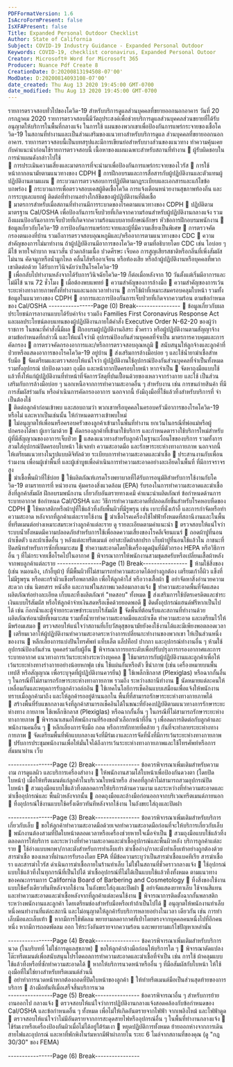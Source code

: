 ```yaml
---
PDFFormatVersion: 1.6
IsAcroFormPresent: false
IsXFAPresent: false
Title: Expanded Personal Outdoor Checklist
Author: State of California
Subject: COVID-19 Industry Guidance - Expanded Personal Outdoor
Keywords: COVID-19, checklist coronavirus, Expanded Personal Outoor
Creator: Microsoft® Word for Microsoft 365
Producer: Nuance Pdf Create 8
CreationDate: D:20200813194508-07'00'
ModDate: D:20200814093108-07'00'
date_created: Thu Aug 13 2020 19:45:00 GMT-0700
date_modified: Thu Aug 13 2020 19:45:00 GMT-0700
---
```

รายการตรวจสอบทั่วไปของโควิด-19 
สําหรับบริการดูแลส่วนบุคคลที่ขยายออกนอกอาคาร 
วันที่ 20 กรกฎาคม 2020 
รายการตรวจสอบนี้มีวัตถุประสงค์เพื่อช่วยบริการดูแลส่วนบุคคลส่วนขยายที่ได้รับอนุญาตให้บริการในพื้นที่กลางแจ้ง ในการใช้
แผนของพวกเขาเพื่อป้องกันการแพร่กระจายของเชื้อโควิด-19 ในสถานที่ทํางานและเป็นส่วนเสริมของแนวทางสําหรับบริการดูแล
ส่วนบุคคลที่ขยายออกนอกอาคาร. รายการตรวจสอบนี้เป็นบทสรุปและมีการเขียนย่อสําหรับบางส่วนของแนวทาง ทําความคุ้นเคย
กับคําแนะนําก่อนใช้รายการตรวจสอบนี้ 
เนื้อหาของแผนเฉพาะสําหรับสถานที่ทํางาน 
 ผู้รับผิดชอบในการนําแผนดังกล่าวไปใช้  
 การประเมินความเสี่ยงและมาตรการที่จะนํามาเพื่อป้องกันการแพร่กระจายของไวรัส
 การใช้หน้ากากอนามัยตามแนวทางของ CDPH 
 การฝึกอบรมและการสื่อสารกับผู้ปฏิบัติงานและตัวแทนผู้ปฏิบัติงานตามแผน 
 กระบวนการตรวจสอบการปฏิบัติตามกฎระเบียบและเอกสารและแก้ไขข้อบกพร่อง 
 กระบวนการเพื่อตรวจสอบเคสผู้ติดเชื้อโควิด การแจ้งเตือนหน่วยงานสุขภาพท้องถิ่น และการระบุและแยกผู้
ติดต่อที่ทํางานอย่างใกล้ชิดของผู้ปฏิบัติงานที่ติดเชื้อ  
 มาตรการสําหรับเมื่อสถานที่ทํางานมีการระบาดของโรคตามแนวทางของ CDPH 
 ปฏิบัติตามมาตรฐาน Cal/OSHA เพื่อป้องกันการเจ็บป่วยที่เกิดจากความร้อนสําหรับผู้ปฏิบัติงานกลางแจ้ง
รวมถึงแผนป้องกันอาการเจ็บป่วยที่เกิดจากความร้อนแบบลายลักษณ์อักษร 
หัวข้อการฝึกอบรมพนักงาน 
 ข้อมูลเกี่ยวกับโควิด-19 การป้องกันการแพร่กระจายและผู้ที่มีความเสี่ยงเป็นพิเศษ 
 การตรวจคัดกรองตนเองที่บ้าน รวมถึงการตรวจสอบอุณหภูมิและ/หรืออาการตามแนวทางของ CDC 
 ความสําคัญของการไม่มาทํางาน ถ้าผู้ปฏิบัติงานมีอาการของโควิด-19 ตามที่อธิบายโดย CDC เช่น ไอบ่อย ๆ 
มีไข้ หายใจลําบาก หนาวสั่น ปวดกล้ามเนื้อ ปวดศีรษะ เจ็บคอ การสูญเสียรสชาติหรือกลิ่นที่เพิ่งสัมผัสไม่นาน 
คัดจมูกหรือนํ้ามูกไหล คลื่นไส้หรืออาเจียน หรือท้องเสีย หรือถ้าผู้ปฏิบัติงานหรือบุคคลที่พวกเขาติดต่อด้วย
ได้รับการวินิจฉัยว่าเป็นโรคโควิด-19  
 เพื่อกลับไปทํางานหลังจากได้รับการวินิจฉัยโควิด-19 ก็ต่อเมื่อหลังจาก 10 วันตั้งแต่เริ่มมีอาการและไม่มีไข้
นาน 72 ชั่วโมง 
 เมื่อต้องพบแพทย์ 
 ความสําคัญของการล้างมือ 
 ความสําคัญของการเว้นระยะห่างทางกายภาพทั้งที่ทํางานและนอกเวลาทํางาน 
 การใช้ผ้าที่เหมาะสมครอบคลุมใบหน้า รวมทั้งข้อมูลในแนวทางของ CDPH 
 อาการและการป้องกันการเจ็บป่วยที่เกิดจากความร้อน ตามข้อกําหนดของ Cal/OSHA 
----------------Page (0) Break----------------
 ข้อมูลเกี่ยวกับผลประโยชน์การลางานแบบได้รับค่าจ้าง รวมถึง Families First Coronavirus Response 
Act และผลประโยชน์ตอบแทนของผู้ปฏิบัติงานภายใต้คําสั่ง Executive Order N-62-20 ของผู้ว่าราชการ 
ในขณะที่คําสั่งนี้มีผล 
 ฝึกอบรมผู้ปฏิบัติงานอิสระ ชั่วคราว หรือผู้ปฏิบัติงานตามสัญญาจ้างตามข้อกําหนดที่กล่าวนี้ และให้แน่ใจว่ามี
อุปกรณ์ป้องกันส่วนบุคคลที่จําเป็น 
มาตรการควบคุมและการคัดกรอง 
 การตรวจคัดกรองอาการและ/หรือการตรวจสอบอุณหภูมิ 
 สนับสนุนให้ลูกจ้างและลูกค้าที่ป่วยหรือแสดงอาการของโรคโควิด-19 อยู่บ้าน 
 ส่งเสริมการล้างมือบ่อย ๆ และใช้นํ้ายาฆ่าเชื้อสําหรับมือ 
 จัดเตรียมและตรวจสอบให้แน่ใจว่า ผู้ปฏิบัติงานใช้อุปกรณ์ป้องกันส่วนบุคคลที่จําเป็นทั้งหมด รวมทั้งอุปกรณ์
ปกป้องดวงตา ถุงมือ และหน้ากากปิดครอบใบหน้า หากจําเป็น 
 จัดหาถุงมือแบบใช้แล้วทิ้งให้แก่ผู้ปฏิบัติงานที่ทําหน้าที่จัดการวัสดุที่ปนเปื้อนด้วยของเหลวจากร่างกาย และใช้
เป็นส่วนเสริมกับการล้างมือบ่อย ๆ นอกเหนือจากการทําความสะอาดอื่น ๆ สําหรับงาน เช่น การขนถ่ายสินค้า
ที่มีการสัมผัสร่วมกัน หรือดําเนินการคัดกรองอาการ นอกจากนี้ ยังมีถุงมือที่ใช้แล้วทิ้งสําหรับบริการที่
จําเป็นต้องใช้  
 ติดต่อลูกค้าก่อนเข้าพบ และสอบถามว่า พวกเขาหรือบุคคลในครอบครัวมีอาการของโรคโควิด-19 หรือไม่ 
และหากเป็นเช่นนั้น ให้กําหนดตารางเข้าพบใหม่  
 ไม่อนุญาตให้เพื่อนหรือครอบครัวของลูกค้าเข้ามาในพื้นที่ทํางาน ยกเว้นในกรณีที่พ่อแม่หรือผู้ปกครองได้พา
ผู้เยาว์มาด้วย 
 คัดกรองลูกค้าที่เข้ามาใช้บริการ และกําหนดตารางใช้บริการใหม่สําหรับผู้ที่มีสัญญาณของอาการเจ็บป่วย 
 แสดงแนวทางสําหรับลูกค้าในฐานะเงื่อนไขของบริการ รวมทั้งการสวมใส่อุปกรณ์ปิดครอบใบหน้า ใช้เจลทํา
ความสะอาดมือ และรักษาระยะห่างทางกายภาพ นอกจากนี้ให้เตรียมแนวทางในรูปแบบดิจิทัลด้วย 
ระเบียบการทําความสะอาดและฆ่าเชื้อ 
 ประสานงานกับเพื่อนร่วมงาน เพื่อนผู้เช่าพื้นที่ และผู้เช่าบูธเพื่อดําเนินการทําความสะอาดอย่างละเอียดในพื้นที่
ที่มีการจราจรสูง  
 ฆ่าเชื้อพื้นผิวที่ใช้บ่อย 
 ใช้ผลิตภัณฑ์เกรดโรงพยาบาลที่ได้รับการอนุมัติสําหรับการใช้งานกับโควิด-19 ตามรายการที่ หน่วยงาน
คุ้มครองสิ่งแวดล้อม (EPA) รับรองในการทําความสะอาดและฆ่าเชื้อสิ่งที่ลูกค้าสัมผัส ฝึกอบรมพนักงาน
เกี่ยวกับอันตรายทางเคมี คําแนะนําผลิตภัณฑ์ ข้อกําหนดด้านการระบายอากาศ ข้อกําหนด Cal/OSHA และ 
วิธีการทําความสะอาดที่ปลอดภัยขึ้นสําหรับโรคหอบหืดของ CDPH 
 ใช้พลาสติกหรือผ้าปูที่ใช้แล้วทิ้งกับพื้นผิวที่มีรูพรุน เช่น เบาะที่นั่งเก้าอี้ และการกําจัดหรือทําความสะอาด
หลังจากที่ลูกค้าแต่ละรายใช้งาน 
 ฆ่าเชื้อโรคเครื่องใช้ไฟฟ้าทั้งหมดที่สถานีงานและในพื้นที่ทรีตเมนต์อย่างเหมาะสมระหว่างลูกค้าแต่ละราย ดู
รายละเอียดตามคําแนะนํา 
 ตรวจสอบให้แน่ใจว่าระบบนํ้าทั้งหมดมีความปลอดภัยสําหรับการใช้เพื่อลดความเสี่ยงของโรคลีเจียนแนร์ 
 ถอดผ้าปูที่นอน ผ้าเช็ดตัว และผ้าเช็ดอื่น ๆ หลังแต่ละทรีตเมนต์ อย่าสะบัดผ้าสกปรก เก็บผ้าปูที่นอนใช้แล้วใน
ภาชนะที่ปิดสนิทสําหรับการซักที่เหมาะสม 
 ทําความสะอาดโดยใช้เครื่องดูดฝุ่นที่มีตัวกรอง HEPA หรือวิธีการอื่น ๆ ที่ไม่กระจายเชื้อโรคไปในอากาศ 
 พิจารณาการให้พนักงานสวมชุดสครับหรือเปลี่ยนเสื้อผ้าหลังจากพบลูกค้าแต่ละราย 
----------------Page (1) Break----------------
 ห้ามใช้สิ่งของ (เช่น หมอนอิง, เก้าอี้บุผ้า) ที่มีพื้นผิวที่ไม่สามารถทําความสะอาดได้อย่างถูกต้อง เตรียมเก้าอี้ผิว
แข็งที่ไม่มีรูพรุน หรือตะกร้าผิวแข็งหรือพลาสติก เพื่อให้ลูกค้าใส่ หรือวางเสื้อผ้า 
 อย่าจัดหาสิ่งอํานวยความสะดวก เช่น นิตยสาร หนังสือ และกาแฟในสภาพแวดล้อมกลางแจ้ง 
 ทําความสะอาดพื้นที่จัดแสดงผลิตภัณฑ์อย่างละเอียด เก็บและทิ้งผลิตภัณฑ์ "ทดสอบ" ทั้งหมด 
 ส่งเสริมการใช้บัตรเครดิตและชําระเงินแบบไร้สัมผัส หรือให้ลูกค้าจ่ายเงินสดหรือเช็คด้วยยอดพอดี 
 ติดตั้งอุปกรณ์แฮนด์ฟรีหากเป็นไปได้ เช่น ก๊อกนํ้าและตู้จ่ายกระดาษชําระแบบไร้สัมผัส 
 จัดพื้นที่ต้อนรับและสถานที่ทํางานด้วยผลิตภัณฑ์อนามัยที่เหมาะสม รวมทั้งนํ้ายาทําความสะอาดมือและผ้าเช็ด
ทําความสะอาด และเตรียมไว้ให้มีพร้อมเสมอ 
 ตรวจสอบให้แน่ใจว่าสถานที่เก็บวัสดุสุขอนามัยยังคงใช้งานได้และมีเพียงพอตลอดเวลา  
 เตรียมเวลาให้ผู้ปฏิบัติงานทําความสะอาดระหว่างการเปลี่ยนกะทํางานของพวกเขา ให้เป็นส่วนหนึ่งของงาน 
 หลีกเลี่ยงการแบ่งปันโทรศัพท์ แท็บเล็ต แล็ปท็อป ปากกา และอุปกรณ์ทํางานอื่น ๆ ห้ามใช้อุปกรณ์ป้องกันส่วน
บุคคลร่วมกับผู้อื่น 
 พิจารณาการยกระดับเพื่อปรับปรุงการกรองอากาศและการระบายอากาศ 
แนวทางการเว้นระยะห่างระหว่างบุคคล 
 ใช้มาตรการกับผู้ปฏิบัติงานและลูกค้าเพื่อให้เว้นระยะห่างทางร่างกายอย่างน้อยหกฟุต เช่น ใช้แผ่นกั้นหรือตัว
ชี้นําภาพ (เช่น เครื่องหมายบนพื้น เทปสี หรือสัญญาณ เพื่อระบุจุดที่ผู้ปฏิบัติงานควรยืน) 
 ใช้เพล็กซิกลาส (Plexiglas) หรือฉากกั้นอื่น ๆ ในกรณีที่ไม่สามารถรักษาระยะห่างทางกายภาพ รวมถึง
ระหว่างสถานีทํางาน 
 นัดหมายแต่ละคนให้เหลื่อมกันและหยุดการรับลูกค้าวอล์กอิน 
 ใช้เทคโนโลยีการเช็คอินแบบเสมือนเพื่อแจ้งให้พนักงานทราบเมื่อลูกค้ามาถึง และให้ลูกค้ารออยู่ด้านนอกใน
พื้นที่ที่สามารถรักษาระยะห่างทางกายภาพได้  
 สร้างพื้นที่รับแขกกลางแจ้งที่ลูกค้าสามารถเช็คอินได้ในขณะที่ยังคงปฏิบัติตามแนวทางการรักษาระยะห่างทาง
กายภาพ ใช้เพล็กซิกลาส (Plexiglas) หรือฉากกั้นอื่น ๆ ในกรณีที่ไม่สามารถรักษาระยะห่างทางกายภาพ 
 พิจารณาเสนอให้พนักงานที่ร้องขอตัวเลือกหน้าที่อื่น ๆ เพื่อลดการติดต่อกับลูกค้าและพนักงานคนอื่น ๆ 
 หลีกเลี่ยงการจับมือ กอด หรือการทักทายที่คล้าย ๆ กันที่จะทําลายระยะห่างทางกายภาพ 
 จัดเตรียมพื้นที่พักแบบกลางแจ้งที่มีร่มเงาและการจัดที่นั่งที่มีการเว้นระยะห่างทางกายภาพ 
 ปรับการประชุมพนักงานเพื่อให้มั่นใจได้ถึงการเว้นระยะห่างทางกายภาพและใช้โทรศัพท์หรือการสัมมนาผ่าน
เว็บ 
  
----------------Page (2) Break----------------
ข้อควรพิจารณาเพิ่มเติมสําหรับความงาม การดูแลผิว 
และบริการเครื่องสําอาง 
 ให้พนักงานสวมโล่ใบหน้าเพื่อป้องกันดวงตา (โดยปิดใบหน้า) เมื่อให้ทรีตเมนต์แก่ลูกค้าในบริเวณใบหน้าหรือ
ลําคอที่ลูกค้าไม่สามารถสวมอุปกรณ์ปิดใบหน้า 
 สวมถุงมือแบบใช้แล้วทิ้งตลอดการให้บริการด้านความงาม และระหว่างที่ทําความสะอาดและฆ่าเชื้ออุปกรณ์และ
พื้นผิวหลังจากนั้น 
 ถอดถุงมือและล้างมือก่อนออกจากบริเวณทรีตเมนต์ภายนอก  
 ทิ้งอุปกรณ์ใช้งานแบบใช้ครั้งเดียวทันทีหลังจากใช้งาน ในถังขยะใส่ถุงและปิดฝา 
  
----------------Page (3) Break----------------
ข้อควรพิจารณาเพิ่มเติมสําหรับบริการเกี่ยวกับเล็บ 
 ขอให้ลูกค้าทําความสะอาดมือด้วยเจลทําความสะอาดมือก่อนที่จะให้บริการเกี่ยวกับเล็บ 
 พนักงานต้องสวมที่ปิดใบหน้าตลอดเวลาหรือเครื่องช่วยหายใจเมื่อจําเป็น 
 สวมถุงมือแบบใช้แล้วทิ้งตลอดการให้บริการ และระหว่างที่ทําความสะอาดและฆ่าเชื้ออุปกรณ์และพื้นผิวหลัง
บริการลูกค้าแต่ละราย 
 ใช้อ่างแบบพกพา/กาละมังสําหรับการทําเล็บเท้า ฆ่าเชื้ออ่าง/กาละมังทําเล็บเท้าอย่างถูกต้องด้วยสารฆ่าเชื้อ
ของเหลวที่ผ่านการรับรองโดย EPA ที่มีข้อความระบุว่าเป็นสารฆ่าเชื้อแบคทีเรีย สารฆ่าเชื้อรา และสารฆ่าไวรัส 
ดําเนินการฆ่าเชื้อภายในร้านทําเล็บ ไม่ใช่ในสถานที่ชั่วคราวกลางแจ้ง 
 ใช้อุปกรณ์แบบใช้แล้วทิ้งในทุกกรณีที่เป็นไปได้ ฆ่าเชื้ออุปกรณ์ที่ไม่ได้เป็นแบบใช้แล้วทิ้งทั้งหมด ตามแนวทาง
ของคณะกรรมการ California Board of Barbering and Cosmetology 
 ทิ้งสิ่งของใช้งานแบบใช้ครั้งเดียวทันทีหลังจากใช้งาน ในถังขยะใส่ถุงและปิดฝา 
 อย่าจัดแสดงยาทาเล็บ ใช้จานสีแทนและทําความสะอาดและฆ่าเชื้อหลังจากที่ลูกค้าแต่ละคนใช้งาน 
 พิจารณาการติดตั้งฉากกั้นพลาสติกระหว่างพนักงานและลูกค้า โดยเตรียมช่องสําหรับมือหรือเท้าถ้าเป็นไปได้ 
 อนุญาตให้พนักงานทําเล็บหนึ่งคนทํางานที่แต่ละสถานี และไม่อนุญาตให้ลูกค้ารับบริการหลายอย่างในเวลา
เดียวกัน เช่น การทําเล็บมือและเล็บเท้า 
 หากมีการใช้พัดลม พยายามลดอากาศที่เป่าโดยตรงจากบุคคลคนหนึ่งไปที่อีกคนหนึ่ง หากมีการถอดพัดลม
ออก ให้ระวังอันตรายจากความร้อน และพยายามแก้ไขปัญหาเหล่านั้น 
  
----------------Page (4) Break----------------
ข้อควรพิจารณาเพิ่มเติมสําหรับบริการนวด (ในบริบทที่
ไม่ใช่การดูแลสุขภาพ) 
 ขอให้ลูกค้าล้างมือก่อนให้บริการใด ๆ 
 พิจารณาดัดแปลงโต๊ะทรีตเมนต์เพื่อสนับสนุนโปรโตคอลการทําความสะอาดและฆ่าเชื้อที่จําเป็น เช่น การใช้
ผ้าคลุมแบบใช้แล้วทิ้งหรือที่ซักทําความสะอาดได้ 
 หากให้บริการนวดหน้าหรืออื่น ๆ ที่มือสัมผัสกับใบหน้า ให้ใช้ถุงมือที่ไม่ใช่ยางสําหรับทรีตเมนต์ส่วนนี้  
 อย่าทําการนวดหน้าหากต้องถอดที่ปิดใบหน้าของลูกค้า 
 ให้ทําทรีตเมนต์มือเป็นส่วนสุดท้ายของการบริการ 
 ล้างมือทันทีเมื่อเสร็จสิ้นบริการนวด  
----------------Page (5) Break----------------
ข้อควรพิจารณาอื่น ๆ สําหรับการย้ายงานออกไป
กลางแจ้ง 
 ตรวจสอบให้แน่ใจว่าการปฏิบัติงานกลางแจ้งสอดคล้องกับข้อกําหนดของ Cal/OSHA และข้อกําหนดอื่น ๆ 
ทั้งหมด เพื่อไม่ให้เกิดอันตรายจากไฟฟ้า จากเพลิงไหม้ และไฟฟ้าดูด 
 ตรวจสอบให้แน่ใจว่าไม่มีอันตรายจากการสะดุดสายไฟหรืออุปกรณ์อื่น ๆ ในพื้นที่ทํางานกลางแจ้ง 
 ใช้ร่มเงาหรือเครื่องป้องกันผิวเมื่อไม่ได้อยู่ใต้ร่มเงา 
 หยุดปฏิบัติการทั้งหมด ย้ายออกห่างจากการเดินสายไฟและอุปกรณ์ และหาที่พักพิงในร่มหากมีฟ้าผ่าภายใน
ระยะ 6 ไมล์จากสถานที่ของคุณ (ดู "กฎ 30/30" ของ FEMA) 
 
----------------Page (6) Break----------------
